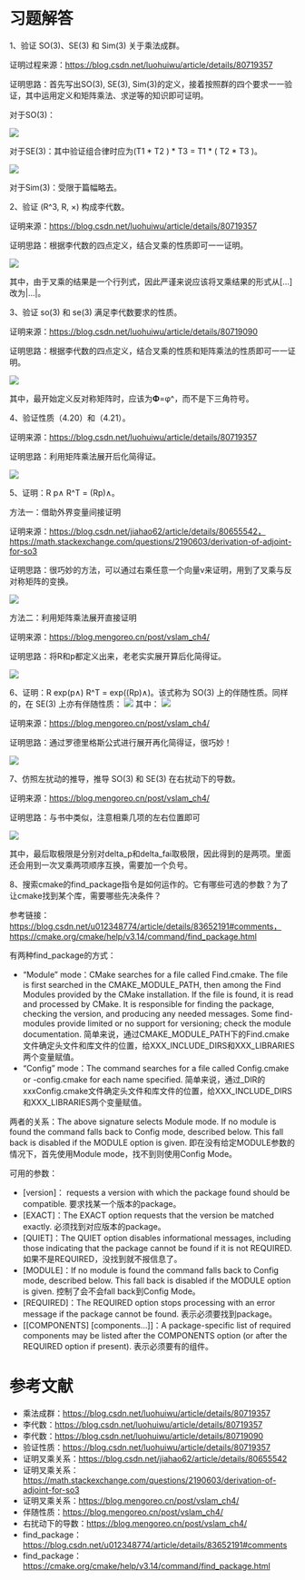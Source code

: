 # 习题解答

1、验证 SO(3)、SE(3) 和 Sim(3) 关于乘法成群。

证明过程来源：https://blog.csdn.net/luohuiwu/article/details/80719357

证明思路：首先写出SO(3), SE(3), Sim(3)的定义，接着按照群的四个要求一一验证，其中运用定义和矩阵乘法、求逆等的知识即可证明。

对于SO(3)：

![](/image/SO3.png)

对于SE(3)：其中验证组合律时应为(T1 * T2 ) * T3 = T1 * ( T2 * T3 )。

![](image/SE3.png)

对于Sim(3)：受限于篇幅略去。

2、验证 (R^3, R, ×) 构成李代数。

证明来源：https://blog.csdn.net/luohuiwu/article/details/80719357

证明思路：根据李代数的四点定义，结合叉乘的性质即可一一证明。

![](image/Lie_Algebra.png)

其中，由于叉乘的结果是一个行列式，因此严谨来说应该将叉乘结果的形式从[...]改为|...|。


3、验证 so(3) 和 se(3) 满足李代数要求的性质。

证明来源：https://blog.csdn.net/luohuiwu/article/details/80719090

证明思路：根据李代数的四点定义，结合叉乘的性质和矩阵乘法的性质即可一一证明。

![](image/so3_Lie_Algebra.png)

其中，最开始定义反对称矩阵时，应该为**Φ**=φ^，而不是下三角符号。


4、验证性质（4.20）和（4.21）。

证明来源：https://blog.csdn.net/luohuiwu/article/details/80719357

证明思路：利用矩阵乘法展开后化简得证。

![](image/4.20_4.21.png)


5、证明：R p∧ R^T = (Rp)∧。

方法一：借助外界变量间接证明

证明来源：https://blog.csdn.net/jiahao62/article/details/80655542，https://math.stackexchange.com/questions/2190603/derivation-of-adjoint-for-so3

证明思路：很巧妙的方法，可以通过右乘任意一个向量v来证明，用到了叉乘与反对称矩阵的变换。

![](image/cross_product.png)


方法二：利用矩阵乘法展开直接证明

证明来源：https://blog.mengoreo.cn/post/vslam_ch4/

证明思路：将R和p都定义出来，老老实实展开算后化简得证。

![](image/cross_product1.png)


6、证明：R exp(p∧) R^T = exp((Rp)∧)。该式称为 SO(3) 上的伴随性质。同样的，在 SE(3) 上亦有伴随性质：
![](image/4.48.png)
其中：
![](image/4.49.png)

证明来源：https://blog.mengoreo.cn/post/vslam_ch4/

证明思路：通过罗德里格斯公式进行展开再化简得证，很巧妙！

![](image/ad.png)



7、仿照左扰动的推导，推导 SO(3) 和 SE(3) 在右扰动下的导数。

证明来源：https://blog.mengoreo.cn/post/vslam_ch4/

证明思路：与书中类似，注意相乘几项的左右位置即可

![](image/raodong.png)

其中，最后取极限是分别对delta_p和delta_fai取极限，因此得到的是两项。里面还会用到一次叉乘两项顺序互换，需要加一个负号。


8、搜索cmake的find_package指令是如何运作的。它有哪些可选的参数？为了让cmake找到某个库，需要哪些先决条件？

参考链接：https://blog.csdn.net/u012348774/article/details/83652191#comments，https://cmake.org/cmake/help/v3.14/command/find_package.html

有两种find_package的方式：

- “Module” mode：CMake searches for a file called Find<PackageName>.cmake. The file is first searched in the CMAKE_MODULE_PATH, then among the Find Modules provided by the CMake installation. If the file is found, it is read and processed by CMake. It is responsible for finding the package, checking the version, and producing any needed messages. Some find-modules provide limited or no support for versioning; check the module documentation. 简单来说，通过CMAKE\_MODULE\_PATH下的Find<PackageName>.cmake文件确定头文件和库文件的位置，给XXX\_INCLUDE\_DIRS和XXX\_LIBRARIES两个变量赋值。
- “Config” mode：The command searches for a file called <PackageName>Config.cmake or <lower-case-package-name>-config.cmake for each name specified. 简单来说，通过<PackageName>_DIR的xxxConfig.cmake文件确定头文件和库文件的位置，给XXX\_INCLUDE\_DIRS和XXX\_LIBRARIES两个变量赋值。

两者的关系：The above signature selects Module mode. If no module is found the command falls back to Config mode, described below. This fall back is disabled if the MODULE option is given. 即在没有给定MODULE参数的情况下，首先使用Module mode，找不到则使用Config Mode。

可用的参数：

- [version]： requests a version with which the package found should be compatible. 要求找某一个版本的package。
- [EXACT]：The EXACT option requests that the version be matched exactly. 必须找到对应版本的package。
- [QUIET]：The QUIET option disables informational messages, including those indicating that the package cannot be found if it is not REQUIRED. 如果不是REQUIRED，没找到就不报信息了。
- [MODULE]：If no module is found the command falls back to Config mode, described below. This fall back is disabled if the MODULE option is given. 控制了会不会fall back到Config Mode。
- [REQUIRED]：The REQUIRED option stops processing with an error message if the package cannot be found. 表示必须要找到package。
- [[COMPONENTS] [components...]]：A package-specific list of required components may be listed after the COMPONENTS option (or after the REQUIRED option if present). 表示必须要有的组件。


# 参考文献

- 乘法成群：https://blog.csdn.net/luohuiwu/article/details/80719357
- 李代数：https://blog.csdn.net/luohuiwu/article/details/80719357
- 李代数：https://blog.csdn.net/luohuiwu/article/details/80719090
- 验证性质：https://blog.csdn.net/luohuiwu/article/details/80719357
- 证明叉乘关系：https://blog.csdn.net/jiahao62/article/details/80655542
- 证明叉乘关系：https://math.stackexchange.com/questions/2190603/derivation-of-adjoint-for-so3
- 证明叉乘关系：https://blog.mengoreo.cn/post/vslam_ch4/
- 伴随性质：https://blog.mengoreo.cn/post/vslam_ch4/
- 右扰动下的导数：https://blog.mengoreo.cn/post/vslam_ch4/
- find_package：https://blog.csdn.net/u012348774/article/details/83652191#comments
- find_package：https://cmake.org/cmake/help/v3.14/command/find_package.html
